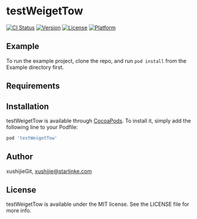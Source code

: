 # testWeigetTow

[![CI Status](https://img.shields.io/travis/xushijieGit/testWeigetTow.svg?style=flat)](https://travis-ci.org/xushijieGit/testWeigetTow)
[![Version](https://img.shields.io/cocoapods/v/testWeigetTow.svg?style=flat)](https://cocoapods.org/pods/testWeigetTow)
[![License](https://img.shields.io/cocoapods/l/testWeigetTow.svg?style=flat)](https://cocoapods.org/pods/testWeigetTow)
[![Platform](https://img.shields.io/cocoapods/p/testWeigetTow.svg?style=flat)](https://cocoapods.org/pods/testWeigetTow)

## Example

To run the example project, clone the repo, and run `pod install` from the Example directory first.

## Requirements

## Installation

testWeigetTow is available through [CocoaPods](https://cocoapods.org). To install
it, simply add the following line to your Podfile:

```ruby
pod 'testWeigetTow'
```

## Author

xushijieGit, xushijie@starlinke.com

## License

testWeigetTow is available under the MIT license. See the LICENSE file for more info.
